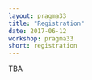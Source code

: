 ```yaml
---
layout: pragma33
title: "Registration"
date: 2017-06-12
workshop: pragma33
short: registration
---
```


TBA

